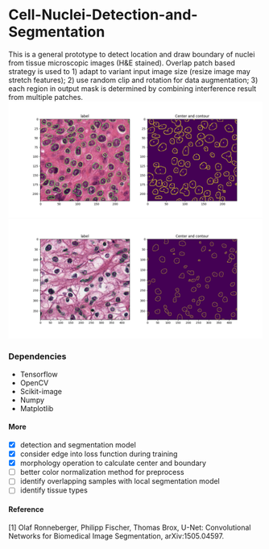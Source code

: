 # Cell-Nuclei-Detection-and-Segmentation
This is a general prototype to detect location and draw boundary of nuclei from tissue microscopic images (H&E stained).
Overlap patch based strategy is used to 1) adapt to variant input image size (resize image may stretch features); 2) use random clip and rotation for data augmentation; 3) each region in output mask is determined by combining interference result from multiple patches.  
![sample_1](screenshots/screenshots_3.png)
![sample_2](screenshots/screenshot_2.png)
 
### Dependencies
- Tensorflow
- OpenCV
- Scikit-image
- Numpy
- Matplotlib

#### More
- [x] detection and segmentation model
- [x] consider edge into loss function during training
- [x] morphology operation to calculate center and boundary
- [ ] better color normalization method for preprocess
- [ ] identify overlapping samples with local segmentation model
- [ ] identify tissue types 

#### Reference
[1] Olaf Ronneberger, Philipp Fischer, Thomas Brox, U-Net: Convolutional Networks for Biomedical Image Segmentation,  	arXiv:1505.04597.
